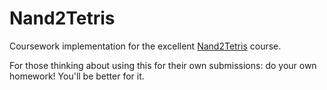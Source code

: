 # Nand2Tetris

Coursework implementation for the excellent [Nand2Tetris](http://nand2tetris.org/) course.

For those thinking about using this for their own submissions: do your own homework! You'll be better for it.